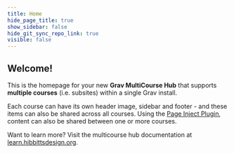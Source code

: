 ```yaml
---
title: Home
hide_page_title: true
show_sidebar: false
hide_git_sync_repo_link: true
visible: false
---
```


## Welcome!

This is the homepage for your new  **Grav MultiCourse Hub** that supports **multiple courses** (i.e. subsites) within a single Grav install.

Each course can have its own header image, sidebar and footer - and these items can also be shared across all courses. Using the [Page Inject Plugin](https://github.com/getgrav/grav-plugin-page-inject), content can also be shared between one or more courses.

Want to learn more? Visit the multicourse hub documentation at [learn.hibbittsdesign.org](https://learn.hibbittsdesign.org/opencoursehub/multicourse-hubs).
